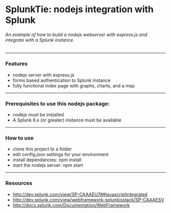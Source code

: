 # SplunkTie: nodejs integration with Splunk

###### An example of how to build a nodejs webserver with express.js and integrate with a Splunk instance.
-------

### Features

* nodejs server with express.js
* forms based authentication to Splunk instance
* fully functional index page with graphs, charts, and a map

-------

### Prerequisites to use this nodejs package:

* nodejs must be installed
* A Splunk 6.x (or greater) instance must be available

-------

### How to use

* clone this project to a folder
* edit config.json settings for your environment
* install dependancies: npm install
* start the nodejs server: npm start

-------
### Resources
* http://dev.splunk.com/view/SP-CAAAEU7##javascriptintegrated
* http://dev.splunk.com/view/webframework-splunkjsstack/SP-CAAAESV
* http://docs.splunk.com/Documentation/WebFramework